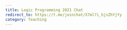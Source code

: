 ```yaml
---
title: Logic Programming 2021 Chat
redirect_to: https://t.me/joinchat/X7ml7i_hjsZhYjYy
category: Teaching
---
```

